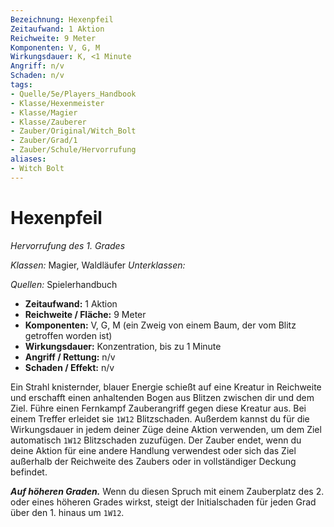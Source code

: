 ```yaml
---
Bezeichnung: Hexenpfeil
Zeitaufwand: 1 Aktion
Reichweite: 9 Meter
Komponenten: V, G, M
Wirkungsdauer: K, <1 Minute
Angriff: n/v
Schaden: n/v
tags:
- Quelle/5e/Players_Handbook
- Klasse/Hexenmeister
- Klasse/Magier
- Klasse/Zauberer
- Zauber/Original/Witch_Bolt
- Zauber/Grad/1
- Zauber/Schule/Hervorrufung
aliases:
- Witch Bolt
---
```

# Hexenpfeil
_Hervorrufung des 1. Grades_

_Klassen:_ Magier, Waldläufer
_Unterklassen:_

_Quellen:_ Spielerhandbuch
 
- **Zeitaufwand:** 1 Aktion
- **Reichweite / Fläche:** 9 Meter
- **Komponenten:** V, G, M (ein Zweig von einem Baum, der vom Blitz getroffen worden ist)
- **Wirkungsdauer:** Konzentration, bis zu 1 Minute
- **Angriff / Rettung:** n/v
- **Schaden / Effekt:**  n/v

Ein Strahl knisternder, blauer Energie schießt auf eine Kreatur in Reichweite und erschafft einen anhaltenden Bogen aus Blitzen zwischen dir und dem Ziel. Führe einen Fernkampf Zauberangriff gegen diese Kreatur aus. Bei einem Treffer erleidet sie `1W12` Blitzschaden. Außerdem kannst du für die Wirkungsdauer in jedem deiner Züge deine Aktion verwenden, um dem Ziel automatisch `1W12` Blitzschaden zuzufügen. Der Zauber endet, wenn du deine Aktion für eine andere Handlung verwendest oder sich das Ziel außerhalb der Reichweite des Zaubers oder in vollständiger Deckung befindet.

**_Auf höheren Graden._** Wenn du diesen Spruch mit einem Zauberplatz des 2. oder eines höheren Grades wirkst, steigt der Initialschaden für jeden Grad über den 1. hinaus um `1W12`.